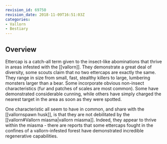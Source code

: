```yaml
---
revision_id: 69750
revision_date: 2018-11-09T16:51:03Z
categories:
- Vallorn
- Bestiary
---
```



## Overview
Ettercap is a catch-all term given to the insect-like abominations that thrive in areas infested with the [[vallorn]]. They demonstrate a great deal of diversity, some scouts claim that no two ettercaps are exactly the same. They range in size from small, fast, stealthy killers to large, lumbering monsters larger than a bear. Some incorporate obvious non-insect characteristics (fur and patches of scales are most common). Some have demonstrated considerable cunning, while others have simply charged the nearest target in the area as soon as they were spotted.

One characteristic all seem to have in common, and share with the [[vallornspawn husk]], is that they are not debilitated by the [[vallorn#Vallorn miasma|vallorn miasma]]. Indeed, they appear to thrive within the miasma - there are reports that some ettercaps fought in the confines of a vallorn-infested forest have demonstrated incredible regenerative capabilities.